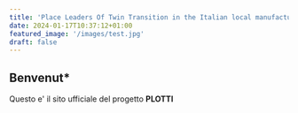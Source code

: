 ```yaml
---
title: 'Place Leaders Of Twin Transition in the Italian local manufacturing systems'
date: 2024-01-17T10:37:12+01:00
featured_image: '/images/test.jpg'
draft: false
---
```


## Benvenut*

Questo e' il sito ufficiale del progetto **PLOTTI**
